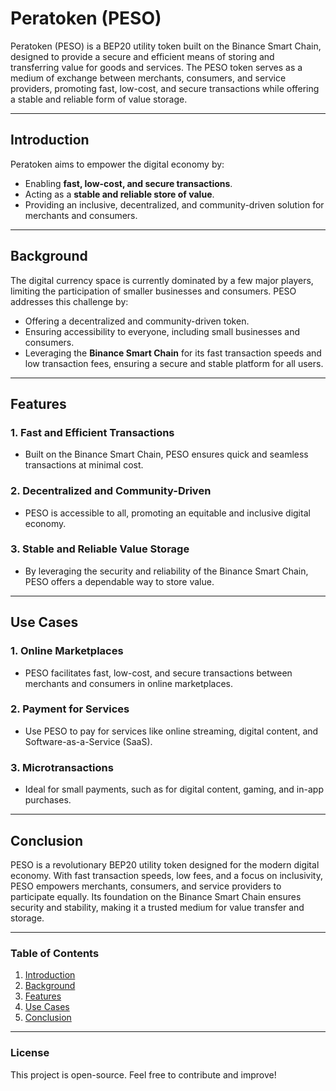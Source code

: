 # Peratoken (PESO)

Peratoken (PESO) is a BEP20 utility token built on the Binance Smart Chain, designed to provide a secure and efficient means of storing and transferring value for goods and services. The PESO token serves as a medium of exchange between merchants, consumers, and service providers, promoting fast, low-cost, and secure transactions while offering a stable and reliable form of value storage.

---

## Introduction
Peratoken aims to empower the digital economy by:
- Enabling **fast, low-cost, and secure transactions**.
- Acting as a **stable and reliable store of value**.
- Providing an inclusive, decentralized, and community-driven solution for merchants and consumers.

---

## Background
The digital currency space is currently dominated by a few major players, limiting the participation of smaller businesses and consumers. PESO addresses this challenge by:
- Offering a decentralized and community-driven token.
- Ensuring accessibility to everyone, including small businesses and consumers.
- Leveraging the **Binance Smart Chain** for its fast transaction speeds and low transaction fees, ensuring a secure and stable platform for all users.

---

## Features
### **1. Fast and Efficient Transactions**
- Built on the Binance Smart Chain, PESO ensures quick and seamless transactions at minimal cost.

### **2. Decentralized and Community-Driven**
- PESO is accessible to all, promoting an equitable and inclusive digital economy.

### **3. Stable and Reliable Value Storage**
- By leveraging the security and reliability of the Binance Smart Chain, PESO offers a dependable way to store value.

---

## Use Cases
### **1. Online Marketplaces**
- PESO facilitates fast, low-cost, and secure transactions between merchants and consumers in online marketplaces.

### **2. Payment for Services**
- Use PESO to pay for services like online streaming, digital content, and Software-as-a-Service (SaaS).

### **3. Microtransactions**
- Ideal for small payments, such as for digital content, gaming, and in-app purchases.

---

## Conclusion
PESO is a revolutionary BEP20 utility token designed for the modern digital economy. With fast transaction speeds, low fees, and a focus on inclusivity, PESO empowers merchants, consumers, and service providers to participate equally. Its foundation on the Binance Smart Chain ensures security and stability, making it a trusted medium for value transfer and storage.

---

### Table of Contents
1. [Introduction](#introduction)
2. [Background](#background)
3. [Features](#features)
4. [Use Cases](#use-cases)
5. [Conclusion](#conclusion)

---

### License
This project is open-source. Feel free to contribute and improve!
